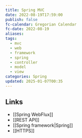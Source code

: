 ```yaml
---
title: Spring MVC
date: 2022-08-19T17:59:00
publish: false
fc-calendar: Gregorian Calendar
fc-date: 2022-08-19
aliases: 
tags:
  - mvc
  - web
  - framework
  - spring
  - controller
  - model
  - view
categories: Spring
updated: 2025-01-07T00:35
---
```


## Links

- [[Spring WebFlux]]
- [[REST API]]
- [[Spring framework|Spring]]
- [[HTTPS]]
